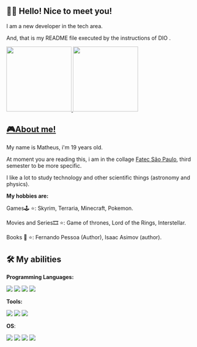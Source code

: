 
## 👨‍💻 Hello! Nice to meet you!
I am a new developer in the tech area. 

And, that is my README file executed by the instructions of DIO .

<div>
  <a href="https://github.com/techmths">
  <img height="170em" src="https://github-readme-stats.vercel.app/api?username=techmths&show_icons=true&theme=dark&include_all_commits=true&count_private=true"/>
  <img height="170em" src="https://github-readme-stats.vercel.app/api/top-langs/?username=techmths&layout=compact&langs_count=16&theme=dark"/>
</div>

## 🎮About me!
<div>
  <a>
  My name is Matheus, i'm 19 years old.
  
  At moment you are reading this, i am in the collage [Fatec São Paulo](https://www.fatecsp.br/), third semester to be more specific.
  
  I like a lot to study technology and other scientific things (astronomy and physics).
  
  **My hobbies are:**
  
  Games🕹 ⭐: Skyrim, Terraria, Minecraft, Pokemon. 
  
  Movies and Series🎞 ⭐: Game of thrones, Lord of the Rings, Interstellar.
  
  Books 📕 ⭐: Fernando Pessoa (Author), Isaac Asimov (author).
  </a>
</div>

## 🛠 My abilities

**Programming Languages:**

<div>
  <img src = "https://img.shields.io/badge/python-3670A0?style=for-the-badge&logo=python&logoColor=ffdd54">
  
  <img src = "https://img.shields.io/badge/C-00599C?style=for-the-badge&logo=c&logoColor=white">
  
  <img src = "https://img.shields.io/badge/C%2B%2B-00599C?style=for-the-badge&logo=c%2B%2B&logoColor=white">
  
  <img src = "https://img.shields.io/badge/java-%23ED8B00.svg?style=for-the-badge&logo=openjdk&logoColor=white">
</div>

**Tools:** 
<div>
  <img src = "https://img.shields.io/badge/MySQL-00000F?style=for-the-badge&logo=mysql&logoColor=white">
  
  <img src="https://img.shields.io/badge/SQLite-000?style=for-the-badge&logo=sqlite&logoColor=07405E">
  
  <img src="https://img.shields.io/badge/GIT-E44C30?style=for-the-badge&logo=git&logoColor=white">
</div>

**OS**:
<div>
  <img src="https://img.shields.io/badge/Linux-000?style=for-the-badge&logo=linux&logoColor=FCC624">

  <img src="https://img.shields.io/badge/Ubuntu-35495E?style=for-the-badge&logo=ubuntu&logoColor=2CA5E0">

  <img src="https://img.shields.io/badge/Windows-000?style=for-the-badge&logo=windows&logoColor=2CA5E0">

  <img src="https://img.shields.io/badge/Android-3DDC84?style=for-the-badge&logo=android&logoColor=white">
</div>
